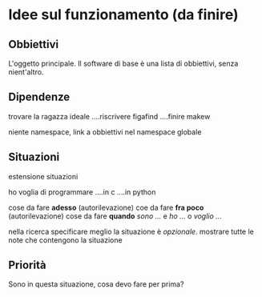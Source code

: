 # Idee sul funzionamento (da finire)


## Obbiettivi

L'oggetto principale. Il software di base è una lista di obbiettivi, senza 
nient'altro.


## Dipendenze

trovare la ragazza ideale
....riscrivere figafind
....finire makew

niente namespace, link a obbiettivi nel namespace globale


## Situazioni


estensione situazioni

ho voglia di programmare
....in c
....in python


cose da fare __adesso__ (autorilevazione)
coe da fare __fra poco__ (autorilevazione)
cose da fare __quando__ *sono ...* e *ho ...* o *voglio ...*


nella ricerca specificare meglio la situazione è *opzionale*. mostrare tutte le note
che contengono la situazione


## Priorità

Sono in questa situazione, cosa devo fare per prima?



